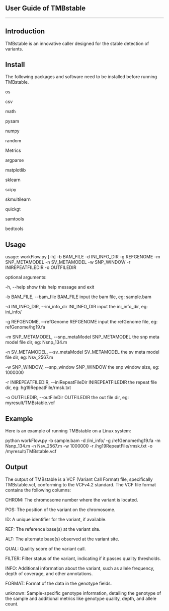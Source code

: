 User Guide of TMBstable
---------------------------------------------------------------------------------------------------------------------------------------------------------------------------------------------------------------------------------------------
_____________________________________________________________________________________________________________________________________________________________________________________________________________________________________________

Introduction
---------------------------------------------------------------------------------------------------------------------------------------------------------------------------------------------------------------------------------------------
TMBstable is an innovative caller designed for the stable detection of variants.

Install
---------------------------------------------------------------------------------------------------------------------------------------------------------------------------------------------------------------------------------------------
The following packages and software need to be installed before running TMBstable. 

os

csv

math

pysam

numpy

random

Metrics

argparse

matplotlib

sklearn

scipy

skmultilearn

quickgt

samtools

bedtools

Usage
---------------------------------------------------------------------------------------------------------------------------------------------------------------------------------------------------------------------------------------------
usage:    workFlow.py [-h] -b BAM_FILE -d INI_INFO_DIR -g REFGENOME -m SNP_METAMODEL -n SV_METAMODEL -w SNP_WINDOW -r INIREPEATFILEDIR -o OUTFILEDIR

optional arguments:

  -h, --help            show this help message and exit
  
  -b BAM_FILE, --bam_file BAM_FILE
                        input the bam file, eg: sample.bam
                        
  -d INI_INFO_DIR, --ini_info_dir INI_INFO_DIR
                        input the ini_info_dir, eg: ini_info/
                        
  -g REFGENOME, --refGenome REFGENOME
                        input the refGenome file, eg: refGenome/hg19.fa
                        
  -m SNP_METAMODEL, --snp_metaModel SNP_METAMODEL
                        the snp meta model file dir, eg: Nsnp_134.m
                        
  -n SV_METAMODEL, --sv_metaModel SV_METAMODEL
                        the sv meta model file dir, eg: Nsv_2567.m
                        
  -w SNP_WINDOW, --snp_window SNP_WINDOW
                        the snp window size, eg: 1000000
                        
  -r INIREPEATFILEDIR, --iniRepeatFileDir INIREPEATFILEDIR
                        the repeat file dir, eg: hg19RepeatFile/rmsk.txt
                        
  -o OUTFILEDIR, --outFileDir OUTFILEDIR
                        the out file dir, eg: myresult/TMBstable.vcf


Example
---------------------------------------------------------------------------------------------------------------------------------------------------------------------------------------------------------------------------------------------
Here is an example of running TMBstable on a Linux system:

python workFlow.py -b sample.bam -d /ini_info/ -g /refGenome/hg19.fa -m Nsnp_134.m -n Nsv_2567.m -w 1000000 -r /hg19RepeatFile/rmsk.txt -o /myresult/TMBstable.vcf

Output
---------------------------------------------------------------------------------------------------------------------------------------------------------------------------------------------------------------------------------------------
The output of TMBstable is a VCF (Variant Call Format) file, specifically TMBstable.vcf, conforming to the VCFv4.2 standard. The VCF file format contains the following columns:

CHROM: The chromosome number where the variant is located.

POS: The position of the variant on the chromosome.

ID: A unique identifier for the variant, if available.

REF: The reference base(s) at the variant site.

ALT: The alternate base(s) observed at the variant site.

QUAL: Quality score of the variant call.

FILTER: Filter status of the variant, indicating if it passes quality thresholds.

INFO: Additional information about the variant, such as allele frequency, depth of coverage, and other annotations.

FORMAT: Format of the data in the genotype fields.

unknown: Sample-specific genotype information, detailing the genotype of the sample and additional metrics like genotype quality, depth, and allele count.

